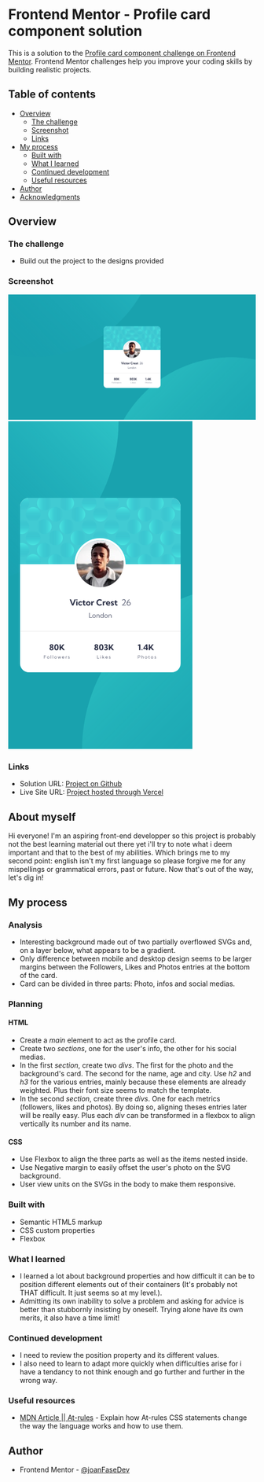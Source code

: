 # Frontend Mentor - Profile card component solution

This is a solution to the [Profile card component challenge on Frontend Mentor](https://www.frontendmentor.io/challenges/profile-card-component-cfArpWshJ). Frontend Mentor challenges help you improve your coding skills by building realistic projects.

## Table of contents

- [Overview](#overview)
  - [The challenge](#the-challenge)
  - [Screenshot](#screenshot)
  - [Links](#links)
- [My process](#my-process)
  - [Built with](#built-with)
  - [What I learned](#what-i-learned)
  - [Continued development](#continued-development)
  - [Useful resources](#useful-resources)
- [Author](#author)
- [Acknowledgments](#acknowledgments)

## Overview

### The challenge

- Build out the project to the designs provided

### Screenshot

![](./images/profile-card-desktop.png)
![](./images/profile-card-mobile.png)

### Links

- Solution URL: [Project on Github](https://github.com/joanFaseDev/profile-card)
- Live Site URL: [Project hosted through Vercel](https://profile-card-ochre-seven.vercel.app/)

## About myself

Hi everyone! I'm an aspiring front-end developper so this project is probably not the best learning material out there yet i'll try to note what i deem important and that to the best of my abilities. Which brings me to my second point: english isn't my first language so please forgive me for any mispellings or grammatical errors, past or future. Now that's out of the way, let's dig in!

## My process

### Analysis

- Interesting background made out of two partially overflowed SVGs and, on a layer below, what appears to be a gradient.
- Only difference between mobile and desktop design seems to be larger margins between the Followers, Likes and Photos entries at the bottom of the card.
- Card can be divided in three parts: Photo, infos and social medias.

### Planning

#### HTML

- Create a _main_ element to act as the profile card.
- Create two _sections_, one for the user's info, the other for his social medias.
- In the first _section_, create two _divs_. The first for the photo and the background's card. The second for the name, age and city. Use _h2_ and _h3_ for the various entries, mainly because these elements are already weighted. Plus their font size seems to match the template.
- In the second _section_, create three _divs_. One for each metrics (followers, likes and photos). By doing so, aligning theses entries later will be really easy. Plus each _div_ can be transformed in a flexbox to align vertically its number and its name.

#### CSS

- Use Flexbox to align the three parts as well as the items nested inside.
- Use Negative margin to easily offset the user's photo on the SVG background.
- User view units on the SVGs in the body to make them responsive.

### Built with

- Semantic HTML5 markup
- CSS custom properties
- Flexbox

### What I learned

- I learned a lot about background properties and how difficult it can be to position different elements out of their containers (It's probably not THAT difficult. It just seems so at my level.).
- Admitting its own inability to solve a problem and asking for advice is better than stubbornly insisting by oneself. Trying alone have its own merits, it also have a time limit!

### Continued development

- I need to review the position property and its different values.
- I also need to learn to adapt more quickly when difficulties arise for i have a tendancy to not think enough and go further and further in the wrong way.

### Useful resources

- [MDN Article || At-rules](https://developer.mozilla.org/en-US/docs/Web/CSS/At-rule) - Explain how At-rules CSS statements change the way the language works and how to use them.

## Author

- Frontend Mentor - [@joanFaseDev](https://www.frontendmentor.io/profile/joanFaseDev)
